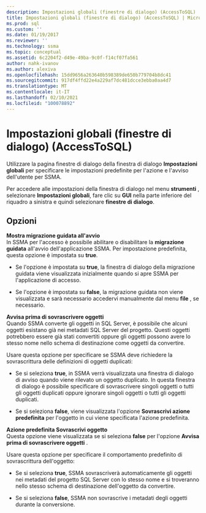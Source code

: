 ```yaml
---
description: Impostazioni globali (finestre di dialogo) (AccessToSQL)
title: Impostazioni globali (finestre di dialogo) (AccessToSQL) | Microsoft Docs
ms.prod: sql
ms.custom: ''
ms.date: 01/19/2017
ms.reviewer: ''
ms.technology: ssma
ms.topic: conceptual
ms.assetid: 6c2204f2-d49e-49ba-9c0f-f14cf07fa561
author: nahk-ivanov
ms.author: alexiva
ms.openlocfilehash: 15dd9656a263640b598389de650b779704b8dc41
ms.sourcegitcommit: 917df4ffd22e4a229af7dc481dcce3ebba0aa4d7
ms.translationtype: MT
ms.contentlocale: it-IT
ms.lasthandoff: 02/10/2021
ms.locfileid: "100078892"
---
```

# <a name="global-settings-dialogs-accesstosql"></a>Impostazioni globali (finestre di dialogo) (AccessToSQL)
Utilizzare la pagina finestre di dialogo della finestra di dialogo **Impostazioni globali** per specificare le impostazioni predefinite per l'azione e l'avviso dell'utente per SSMA.  
  
Per accedere alle impostazioni della finestra di dialogo nel menu **strumenti** , selezionare **Impostazioni globali**, fare clic su **GUI** nella parte inferiore del riquadro a sinistra e quindi selezionare **finestre di dialogo**.  
  
## <a name="options"></a>Opzioni  
**Mostra migrazione guidata all'avvio**  
In SSMA per l'accesso è possibile abilitare o disabilitare la **migrazione guidata** all'avvio dell'applicazione SSMA. Per impostazione predefinita, questa opzione è impostata su **true**.  
  
-   Se l'opzione è impostata su **true**, la finestra di dialogo della migrazione guidata viene visualizzata inizialmente quando si apre SSMA per l'applicazione di accesso.  
  
-   Se l'opzione è impostata su **false**, la migrazione guidata non viene visualizzata e sarà necessario accedervi manualmente dal menu **file** , se necessario.  
  
**Avvisa prima di sovrascrivere oggetti**  
Quando SSMA converte gli oggetti in SQL Server, è possibile che alcuni oggetti esistano già nei metadati SQL Server del progetto. Questi oggetti potrebbero essere già stati convertiti oppure gli oggetti possono avere lo stesso nome nello schema di destinazione come oggetti da convertire.  
  
Usare questa opzione per specificare se SSMA deve richiedere la sovrascrittura delle definizioni di oggetti duplicati:  
  
-   Se si seleziona **true**, in SSMA verrà visualizzata una finestra di dialogo di avviso quando viene rilevato un oggetto duplicato. In questa finestra di dialogo è possibile specificare di sovrascrivere singoli oggetti o tutti gli oggetti duplicati oppure ignorare singoli oggetti o tutti gli oggetti duplicati.  
  
-   Se si seleziona **false**, viene visualizzata l'opzione **Sovrascrivi azione predefinita** per l'oggetto in cui viene specificata l'azione predefinita.  
  
**Azione predefinita Sovrascrivi oggetto**  
Questa opzione viene visualizzata se si seleziona **false** per l'opzione **Avvisa prima di sovrascrivere oggetti** .  
  
Usare questa opzione per specificare il comportamento predefinito di sovrascrittura dell'oggetto:  
  
-   Se si seleziona **true**, SSMA sovrascriverà automaticamente gli oggetti nei metadati del progetto SQL Server con lo stesso nome e si troveranno nello stesso schema di destinazione dell'oggetto da convertire.  
  
-   Se si seleziona **false**, SSMA non sovrascrive i metadati degli oggetti durante la conversione.  
  
